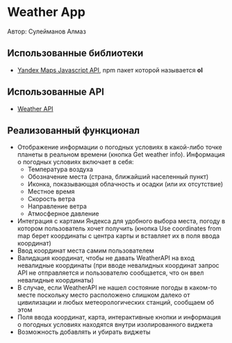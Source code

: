 # Weather App
Автор: Сулейманов Алмаз
## Использованные библиотеки
* [Yandex Maps Javascript API](https://yandex.com/dev/jsapi30/doc/en/), npm пакет которой называется **ol**
## Использованные API
* [Weather API](https://www.weatherapi.com/my/)
## Реализованный функционал
* Отображение информации о погодных условиях в какой-либо точке планеты в реальном времени (кнопка Get weather info). Информация о погодных условиях включает в себя:
    * Температура воздуха
    * Обозначение места (страна, ближайший населенный пункт)
    * Иконка, показывающая облачность и осадки (или их отсутствие)
    * Местное время
    * Скорость ветра
    * Направление ветра
    * Атмосферное давление
* Интеграция с картами Яндекса для удобного выбора места, погоду в котором пользователь хочет получить (кнопка Use coordinates from map берет координаты с центра карты и вставляет их в поля ввода координат)
* Ввод координат места самим пользователем 
* Валидация координат, чтобы не давать WeatherAPI на вход невалидные координаты (при вводе невалидных координат запрос API не отправляется и пользователю сообщается, что он ввел невалидные координаты)
* В случае, если WeatherAPI не нашел состояние погоды в каком-то месте поскольку место расположено слишком далеко от цивилизации и любых метеорологических станций, сообщаем об этом
* Поля ввода координат, карта, интерактивные кнопки и информация о погодных условиях находятся внутри изолированного виджета
* Возможность добавлять и убирать виджеты